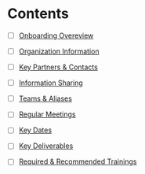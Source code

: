 # Contents

- [ ] [Onboarding Overeview](https://dev.azure.com/Supportability/Big%20Data/_wiki/wikis/Big-Data.wiki/218244/Oboarding-Overview)

- [ ] [Organization Information](https://dev.azure.com/Supportability/Big%20Data/_wiki/wikis/Big-Data.wiki/218246/Organization-Information) 

- [ ] [Key Partners & Contacts](https://dev.azure.com/Supportability/Big%20Data/_wiki/wikis/Big-Data.wiki/218249/Key-Partners-and-Contacts)

- [ ] [Information Sharing](https://dev.azure.com/Supportability/Big%20Data/_wiki/wikis/Big-Data.wiki/218250/Information-Sharing)

- [ ] [Teams & Aliases](https://dev.azure.com/Supportability/Big%20Data/_wiki/wikis/Big-Data.wiki/218252/Teams-and-Aliases-for-Distribution-Lists)

- [ ] [Regular Meetings](https://dev.azure.com/Supportability/Big%20Data/_wiki/wikis/Big-Data.wiki/218253/Regular-Meetings)

- [ ] [Key Dates](https://dev.azure.com/Supportability/Big%20Data/_wiki/wikis/Big-Data.wiki/218257/Key-Dates)

- [ ] [Key Deliverables](https://dev.azure.com/Supportability/Big%20Data/_wiki/wikis/Big-Data.wiki/218258/Key-Deliverables) 

- [ ] [Required & Recommended Trainings](https://dev.azure.com/Supportability/Big%20Data/_wiki/wikis/Big-Data.wiki/218259/Required-and-Recommended-Training) 

